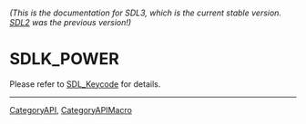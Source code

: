 ###### (This is the documentation for SDL3, which is the current stable version. [SDL2](https://wiki.libsdl.org/SDL2/) was the previous version!)
# SDLK_POWER

Please refer to [SDL_Keycode](SDL_Keycode) for details.

----
[CategoryAPI](CategoryAPI), [CategoryAPIMacro](CategoryAPIMacro)

